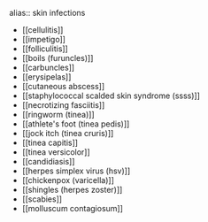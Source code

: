 alias:: skin infections

- [[cellulitis]]
- [[impetigo]]
- [[folliculitis]]
- [[boils (furuncles)]]
- [[carbuncles]]
- [[erysipelas]]
- [[cutaneous abscess]]
- [[staphylococcal scalded skin syndrome (ssss)]]
- [[necrotizing fasciitis]]
- [[ringworm (tinea)]]
- [[athlete's foot (tinea pedis)]]
- [[jock itch (tinea cruris)]]
- [[tinea capitis]]
- [[tinea versicolor]]
- [[candidiasis]]
- [[herpes simplex virus (hsv)]]
- [[chickenpox (varicella)]]
- [[shingles (herpes zoster)]]
- [[scabies]]
- [[molluscum contagiosum]]